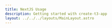 ```yaml
---
title: NextJS Usage
description: Getting started with create-t3-app
layout: ../../../layouts/MainLayout.astro
---
```

